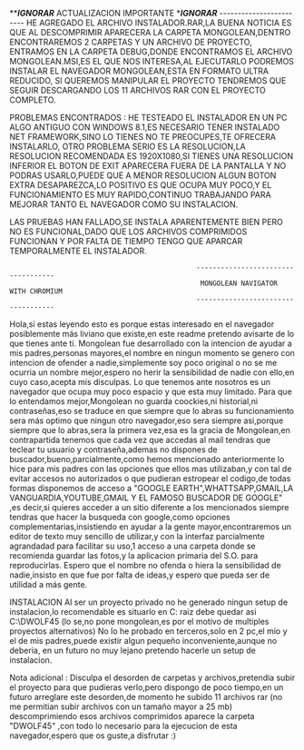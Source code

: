 *****IGNORAR***                                       ACTUALIZACION IMPORTANTE          ****IGNORAR***
                                                      ------------------------
HE AGREGADO EL ARCHIVO INSTALADOR.RAR,LA BUENA NOTICIA ES QUE AL DESCOMPRIMIR APARECERA LA CARPETA MONGOLEAN,DENTRO ENCONTRAREMOS 2 CARPETAS Y UN ARCHIVO DE PROYECTO,
ENTRAMOS EN LA CARPETA DEBUG,DONDE ENCONTRAMOS EL ARCHIVO MONGOLEAN.MSI,ES EL QUE NOS INTERESA,AL EJECUTARLO PODREMOS INSTALAR EL NAVEGADOR MONGOLEAN,ESTA EN FORMATO ULTRA REDUCIDO,
SI QUEREMOS MANIPULAR EL PROYECTO TENDREMOS QUE SEGUIR DESCARGANDO LOS 11 ARCHIVOS RAR CON EL PROYECTO COMPLETO.

PROBLEMAS ENCONTRADOS : HE TESTEADO EL INSTALADOR EN UN PC ALGO ANTIGUO CON WINDOWS 8.1,ES NECESARIO TENER INSTALADO NET FRAMEWORK,SINO LO TIENES NO TE PREOCUPES,TE OFRECERA INSTALARLO,
OTRO PROBLEMA SERIO ES LA RESOLUCION,LA RESOLUCION RECOMENDADA ES 1920X1080,SI TIENES UNA RESOLUCION INFERIOR EL BOTON DE EXIT APARECERA FUERA DE LA PANTALLA Y NO PODRAS USARLO,PUEDE QUE A MENOR RESOLUCION ALGUN BOTON EXTRA DESAPAREZCA,LO POSITIVO ES QUE OCUPA MUY POCO,Y EL FUNCIONAMIENTO ES MUY RAPIDO,CONTINUO TRABAJANDO PARA MEJORAR TANTO EL NAVEGADOR COMO SU INSTALACION.

LAS PRUEBAS HAN FALLADO,SE INSTALA APARENTEMENTE BIEN PERO NO ES FUNCIONAL,DADO QUE LOS ARCHIVOS COMPRIMIDOS FUNCIONAN Y POR FALTA DE TIEMPO TENGO QUE APARCAR TEMPORALMENTE EL INSTALADOR.
                                                      
                                                  
                                                  -----------------------------------
                                                   MONGOLEAN NAVIGATOR WITH CHROMIUM
                                                  -----------------------------------


Hola,si estas leyendo esto es porque estas interesado en el navegador posiblemente más liviano que existe,en este readme pretendo avisarte de lo que tienes ante ti.
Mongolean fue desarrollado con la intencion de ayudar a mis padres,personas mayores,el nombre en ningun momento se genero con intencion de ofender a nadie,simplemente
soy poco original o no se me ocurria un nombre mejor,espero no herir la sensibilidad de nadie con ello,en cuyo caso,acepta mis disculpas.
Lo que tenemos ante nosotros es un navegador que ocupa muy poco espacio y que esta muy limitado.
Para que lo entendamos mejor,Mongolean no guarda coockies,ni historial,ni contraseñas,eso se traduce en que siempre que lo abras su funcionamiento sera más optimo
que ningun otro navegador,eso sera siempre asi,porque siempre que lo abras,sera la primera vez,esa es la gracia de Mongolean,en contrapartida tenemos que
cada vez que accedas al mail tendras que teclear tu usuario y contraseña,ademas no dispones de buscador,bueno,parcialmente,como hemos mencionado anteriormente
lo hice para mis padres con las opciones que ellos mas utilizaban,y con tal de evitar accesos no autorizados o que pudieran estropear el codigo,de todas formas disponemos
de acceso a "GOOGLE EARTH",WHATTSAPP,GMAIL,LA VANGUARDIA,YOUTUBE,GMAIL Y EL FAMOSO BUSCADOR DE GOOGLE" ,es decir,si quieres acceder a un sitio diferente a los mencionados siempre
tendras que hacer la busqueda con google,como opciones complementarias,insistiendo en ayudar a la gente mayor,encontraremos un editor de texto muy sencillo de utilizar,y con la interfaz
parcialmente agrandadad para facilitar su uso,1 acceso a una carpeta donde se recomienda guardar las fotos,y la aplicacion primaria del S.O. para reproducirlas.
Espero que el nombre no ofenda o hiera la sensibilidad de nadie,insisto en que fue por falta de ideas,y espero que pueda ser de utilidad a más gente.

INSTALACION
Al ser un proyecto privado no he generado ningun setup de instalacion,lo recomendable es situarlo en C: raiz
debe quedar asi 
C:\DWOLF45
(lo se,no pone mongolean,es por el motivo de multiples proyectos alternativos)
No lo he probado en terceros,solo en 2 pc,el mio y el de mis padres,puede existir algun pequeño inconveniente,aunque no deberia,
en un futuro no muy lejano pretendo hacerle un setup de instalacion.

Nota adicional : Disculpa el desorden de carpetas y archivos,pretendia subir el proyecto para que pudieras verlo,pero dispongo de poco tiempo,en un futuro arreglare este desorden,de momento he subido 11 archivos rar (no me permitian subir archivos
con un tamaño mayor a 25 mb) descomprimiendo esos archivos comprimidos aparece la carpeta "DWOLF45" ,con todo lo necesario para la ejecucion de esta navegador,espero que os guste,a disfrutar :)
